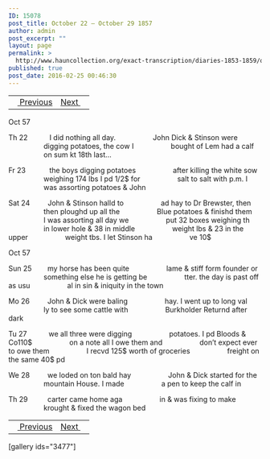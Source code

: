 ```yaml
---
ID: 15078
post_title: October 22 – October 29 1857
author: admin
post_excerpt: ""
layout: page
permalink: >
  http://www.hauncollection.org/exact-transcription/diaries-1853-1859/october-22-october-29-1857/
published: true
post_date: 2016-02-25 00:46:30
---
```

<table style="width: 100%;" align="center">
<tbody>
<tr>
<td><a href="http://www.hauncollection.org/version-2/diaries-1853-1859/october-16-october-21-1857/"><img src="https://lh3.googleusercontent.com/-EFJpxxNiPNw/VqgtWBCZrMI/AAAAAAAAAFU/WfY4lPFWWkg/s800-Ic42/Soeb-Plain-Arrows-8-10px.png" alt="" width="10" height="10" /> Previous</a></td>
<td style="text-align: right;"><a href="http://www.hauncollection.org/version-2/diaries-1853-1859/october-29-november-7-1857/">Next <img src="https://lh3.googleusercontent.com/-67k0cYlpXHw/VqgtWKz1MXI/AAAAAAAAAFU/k9PW_Piyurk/s800-Ic42/Soeb-Plain-Arrows-5-10px.png" alt="" width="10" height="10" /></a></td>
</tr>
</tbody>
</table>
Oct 57

Th 22           I did nothing all day.
<span style="margin-left: 70px;">John Dick &amp; Stinson were
<span style="margin-left: 70px;">digging potatoes, the cow I
<span style="margin-left: 70px;">bought of Lem had a calf
<span style="margin-left: 70px;">on sum kt 18th last…</span></span></span></span>

Fr 23            the boys digging potatoes
<span style="margin-left: 70px;">after killing the white sow
<span style="margin-left: 70px;">weighing 174 lbs I pd 1/2$ for
<span style="margin-left: 70px;">salt to salt with p.m. I
<span style="margin-left: 70px;">was assorting potatoes &amp; John</span></span></span></span>

Sat 24         John &amp; Stinson halld to
<span style="margin-left: 70px;">ad hay to Dr Brewster, then
<span style="margin-left: 70px;">then ploughd up all the
<span style="margin-left: 70px;">Blue potatoes &amp; finishd them
<span style="margin-left: 70px;">I was assorting all day we
<span style="margin-left: 70px;">put 32 boxes weighing th
<span style="margin-left: 70px;">in lower hole &amp; 38 in middle
<span style="margin-left: 70px;">weight lbs &amp; 23 in the upper
<span style="margin-left: 70px;">weight tbs. I let Stinson ha
<span style="margin-left: 70px;">ve 10$</span></span></span></span></span></span></span></span></span>

Oct 57

Sun 25        my horse has been quite
<span style="margin-left: 70px;">lame &amp; stiff form founder or
<span style="margin-left: 70px;">something else he is getting be
<span style="margin-left: 70px;">tter. the day is past off as usu
<span style="margin-left: 70px;">al in sin &amp; iniquity in the town</span></span></span></span>

Mo 26         John &amp; Dick were baling
<span style="margin-left: 70px;">hay. I went up to long val
<span style="margin-left: 70px;">ly to see some cattle with
<span style="margin-left: 70px;">Burkholder Returnd after dark</span></span></span>

Tu 27           we all three were digging
<span style="margin-left: 70px;">potatoes. I pd Bloods &amp; Co110$
<span style="margin-left: 70px;">on a note all I owe them and
<span style="margin-left: 70px;">don’t expect ever to owe them
<span style="margin-left: 70px;">I recvd 125$ worth of groceries
<span style="margin-left: 70px;">freight on the same 40$ pd</span></span></span></span></span>

We 28         we loded on ton bald hay
<span style="margin-left: 70px;">John &amp; Dick started for the
<span style="margin-left: 70px;">mountain House. I made
<span style="margin-left: 70px;">a pen to keep the calf in</span></span></span>

Th 29          carter came home aga
<span style="margin-left: 70px;">in &amp; was fixing to make
<span style="margin-left: 70px;">krought &amp; fixed the wagon bed</span></span>
<table style="width: 100%;" align="center">
<tbody>
<tr>
<td><a href="http://www.hauncollection.org/version-2/diaries-1853-1859/october-16-october-21-1857/"><img src="https://lh3.googleusercontent.com/-EFJpxxNiPNw/VqgtWBCZrMI/AAAAAAAAAFU/WfY4lPFWWkg/s800-Ic42/Soeb-Plain-Arrows-8-10px.png" alt="" width="10" height="10" /> Previous</a></td>
<td style="text-align: right;"><a href="http://www.hauncollection.org/version-2/diaries-1853-1859/october-29-november-7-1857/">Next <img src="https://lh3.googleusercontent.com/-67k0cYlpXHw/VqgtWKz1MXI/AAAAAAAAAFU/k9PW_Piyurk/s800-Ic42/Soeb-Plain-Arrows-5-10px.png" alt="" width="10" height="10" /></a></td>
</tr>
</tbody>
</table>
[gallery ids="3477"]